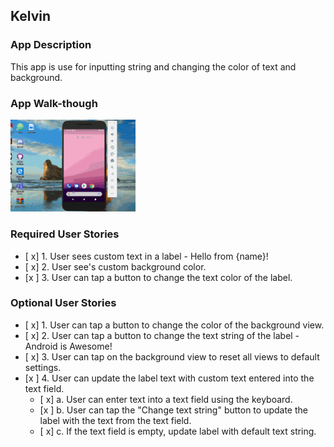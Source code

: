 ## Kelvin

### App Description
This app is use for inputting string and changing the color of text and background. 

### App Walk-though
<img src="https://github.com/forsonkelvin/Mobile-Apps/blob/master/App%20demo.gif" width=200><br>

### Required User Stories
- [ x] 1. User sees custom text in a label - Hello from {name}!
- [ x] 2. User see's custom background color.
- [x ] 3. User can tap a button to change the text color of the label.

### Optional User Stories
- [ x] 1. User can tap a button to change the color of the background view.  
- [ x] 2. User can tap a button to change the text string of the label - Android is Awesome!  
- [ x] 3. User can tap on the background view to reset all views to default settings.  
- [x ] 4. User can update the label text with custom text entered into the text field.  
   - [ x] a. User can enter text into a text field using the keyboard.  
   - [x ] b. User can tap the "Change text string" button to update the label with the text from the text field.  
   - [ x] c. If the text field is empty, update label with default text string.  
